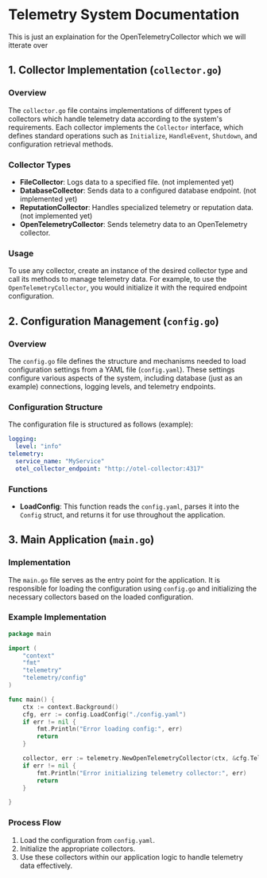 # Telemetry System Documentation

This is just an explaination for the OpenTelemetryCollector which we will itterate over 


## 1. Collector Implementation (`collector.go`)

### Overview
The `collector.go` file contains implementations of different types of collectors which handle telemetry data according to the system's requirements. Each collector implements the `Collector` interface, which defines standard operations such as `Initialize`, `HandleEvent`, `Shutdown`, and configuration retrieval methods.

### Collector Types
- **FileCollector**: Logs data to a specified file. (not implemented yet)
- **DatabaseCollector**: Sends data to a configured database endpoint. (not implemented yet)
- **ReputationCollector**: Handles specialized telemetry or reputation data. (not implemented yet)
- **OpenTelemetryCollector**: Sends telemetry data to an OpenTelemetry collector.

### Usage
To use any collector, create an instance of the desired collector type and call its methods to manage telemetry data. For example, to use the `OpenTelemetryCollector`, you would initialize it with the required endpoint configuration.

## 2. Configuration Management (`config.go`)

### Overview
The `config.go` file defines the structure and mechanisms needed to load configuration settings from a YAML file (`config.yaml`). These settings configure various aspects of the system, including database (just as an example) connections, logging levels, and telemetry endpoints.

### Configuration Structure
The configuration file is structured as follows (example):

```yaml
logging:
  level: "info"
telemetry:
  service_name: "MyService"
  otel_collector_endpoint: "http://otel-collector:4317"
```


### Functions
- **LoadConfig**: This function reads the `config.yaml`, parses it into the `Config` struct, and returns it for use throughout the application.

## 3. Main Application (`main.go`)

### Implementation
The `main.go` file serves as the entry point for the application. It is responsible for loading the configuration using `config.go` and initializing the necessary collectors based on the loaded configuration.

### Example Implementation

```go
package main

import (
    "context"
    "fmt"
    "telemetry"
    "telemetry/config"
)

func main() {
    ctx := context.Background()
    cfg, err := config.LoadConfig("./config.yaml")
    if err != nil {
        fmt.Println("Error loading config:", err)
        return
    }

    collector, err := telemetry.NewOpenTelemetryCollector(ctx, &cfg.Telemetry)
    if err != nil {
        fmt.Println("Error initializing telemetry collector:", err)
        return
    }

}
```

### Process Flow
1. Load the configuration from `config.yaml`.
2. Initialize the appropriate collectors.
3. Use these collectors within our application logic to handle telemetry data effectively.

